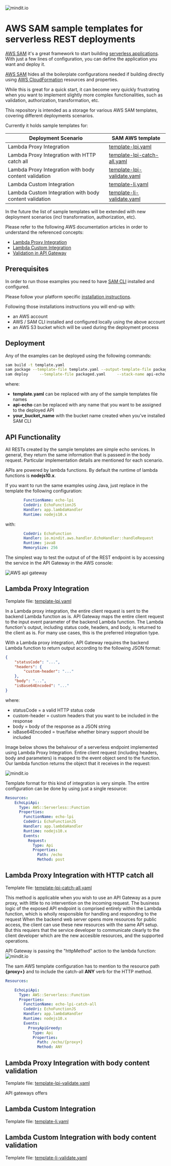 ![mindit.io](images/mindit-aws-serverless.jpg)
# AWS SAM sample templates for serverless REST deployments


[AWS SAM](https://github.com/awslabs/serverless-application-model) it's a great framework to start building [serverless applications](https://martinfowler.com/articles/serverless.html). With just a few lines of configuration, you can define the application you want and deploy it.

[AWS SAM](https://github.com/awslabs/serverless-application-model) hides all the boilerplate configurations needed if building directly using [AWS CloudFormation](https://aws.amazon.com/cloudformation/) resources and properties. 

While this is great for a quick start, it can become very quickly frustrating when you want to implement slightly more complex functionalities, such as validation, authorization, transformation, etc.

This repository is intended as a storage for various AWS SAM templates, covering different deployments scenarios. 

Currently it holds sample templates for:

| Deployment Scenario | SAM AWS template |
| ------------------- | ---------------- |
| Lambda Proxy Integration | [template-lpi.yaml](template-lpi.yaml)
| Lambda Proxy Integration with HTTP catch all | [template-lpi-catch-all.yaml](template-catch-all.yaml)
| Lambda Proxy Integration with body content validation | [template-lpi-validate.yaml](template-lpi-validate.yaml)
| Lambda Custom Integration | [template-li.yaml](template-lpi.yaml)
| Lambda Custom Integration with body content validation| [template-li-validate.yaml](template-lpi.yaml)

In the future the list of sample templates will be extended with new deployment scenarios (incl transformation, authorization, etc).  

Please refer to the following AWS documentation articles in order to understand the referenced concepts:
* [Lambda Proxy Integration](https://docs.aws.amazon.com/apigateway/latest/developerguide/set-up-lambda-proxy-integrations.html#api-gateway-create-api-as-simple-proxy)
* [Lambda Custom Integration](https://docs.aws.amazon.com/apigateway/latest/developerguide/apigateway-getting-started-with-rest-apis.html)
* [Validation in API Gateway](https://docs.aws.amazon.com/apigateway/latest/developerguide/api-gateway-method-request-validation.html)


## Prerequisites 
In order to run those examples you need to have [SAM CLI](https://docs.aws.amazon.com/serverless-application-model/latest/developerguide/serverless-sam-reference.html#serverless-sam-cli) installed and configured.

Please follow your platform specific [installation instructions](https://docs.aws.amazon.com/serverless-application-model/latest/developerguide/serverless-sam-cli-install.html). 

Following those installations instructions you will end-up with:
* an AWS account 
* AWS / SAM CLI installed and configured locally using the above account 
* an AWS S3 bucket which will be used during the deployment process

## Deployment 

Any of the examples can be deployed using the following commands:
``` bash
sam build -t template.yaml  
sam package --template-file template.yaml --output-template-file packaged.yaml     --s3-bucket your_bucket_name 
sam deploy     --template-file packaged.yaml     --stack-name api-echo     --capabilities CAPABILITY_IAM

```
where:
* **template.yaml** can be replaced with any of the sample templates file names
* **api-echo** can be replaced with any name that you want to be assigned to the deployed API 
* **your_bucket_name** with the bucket name created when you've installed SAM CLI

## API Functionality

All RESTs created by the sample templates are simple echo services. In general, they return the same information that is passeed in the body request. Particular implementation details are mentioned for each scenario. 

APIs are powered by lambda functions. By default the runtime of lambda functions is **nodejs10.x**. 

If you want to run the same examples using Java, just replace in the template the following configuration:   
``` yaml
        FunctionName: echo-lpi
        CodeUri: EchoFunctionJS
        Handler: app.lambdaHandler
        Runtime: nodejs10.x
```
with:
``` yaml
        CodeUri: EchoFunction
        Handler: io.mindit.aws.handler.EchoHandler::handleRequest
        Runtime: java8
        MemorySize: 256
``` 

The simplest way to test the output of of the REST endpoint is by accessing the service in the API Gateway in the AWS console:

![AWS api gateway](images/amazon-api-gateway.jpg)



## Lambda Proxy Integration 
Template file: [template-lpi.yaml](template-lpi.yaml)

In a Lambda proxy integration, the entire client request is sent to the backend Lambda function as is. API Gateway maps the entire client request to the input event parameter of the backend Lambda function. The Lambda function's output, including status code, headers, and body, is returned to the client as is. For many use cases, this is the preferred integration type. 

With a Lambda proxy integration, API Gateway requires the backend Lambda function to return output according to the following JSON format:
``` json
{
    "statusCode": "...", 
    "headers": {
        "custom-header": "..." 
    },
    "body": "...", 
    "isBase64Encoded": "..."
}
```
where:
* statusCode =  a valid HTTP status code
* custom-header = custom headers that you want to be included in the response 
* body = body of the response as a JSON string
* isBase64Encoded = true/false whether binary support should be included 


Image below shows the behaivour of a serverless endpoint implemented using Lambda Proxy Integration. Entire client request (including headers, body and parameters) is mapped to the event object send to the function. Our lambda function returns the object that it receives in the request:

![mindit.io](images/echo-lpi-test.jpg)

Template format for this kind of integration is very simple. The entire configuration can be done by using just a single resource: 
 
``` yaml
Resources:
    EchoLpiApi:
      Type: AWS::Serverless::Function 
      Properties:
        FunctionName: echo-lpi
        CodeUri: EchoFunctionJS
        Handler: app.lambdaHandler
        Runtime: nodejs10.x
        Events:
          Request:
            Type: Api
            Properties:
              Path: /echo
              Method: post
```      


## Lambda Proxy Integration with HTTP catch all 
Template file: [template-lpi-catch-all.yaml](template-catch-all.yaml)

This method is applicable when you wish to use an API Gateway as a pure proxy, with little to no intervention on the incoming request. The business logic of the exposed API endpoint is comprised entirely within the Lambda function, which is wholly responsible for handling and responding to the request
When the backend web server opens more resources for public access, the client can use these new resources with the same API setup. But this requiers that the service developer to communicate clearly to the client developer which are the
new accesible resources, and the supported operations.

API Gateway is passing the "httpMethod" action to the lambda function:
![mindit.io](images/echo-lpi-catchall-test.png)


The sam AWS template configuration has to mention to the resource path **{proxy+}** and to include the catch-all **ANY** verb for the HTTP method.
``` yaml
Resources:

    EchoLpiApi:
      Type: AWS::Serverless::Function 
      Properties:
        FunctionName: echo-lpi-catch-all
        CodeUri: EchoFunctionJS
        Handler: app.lambdaHandler
        Runtime: nodejs10.x
        Events:
          ProxyApiGreedy:
            Type: Api
            Properties:
              Path: /echo/{proxy+}
              Method: ANY

```

## Lambda Proxy Integration with body content validation 
Template file: [template-lpi-validate.yaml](template-lpi-validate.yaml)

API gateways offers 

## Lambda Custom Integration 
Template file: [template-li.yaml](template-lpi.yaml)

## Lambda Custom Integration with body content validation
Template file: [template-li-validate.yaml](template-lpi.yaml)